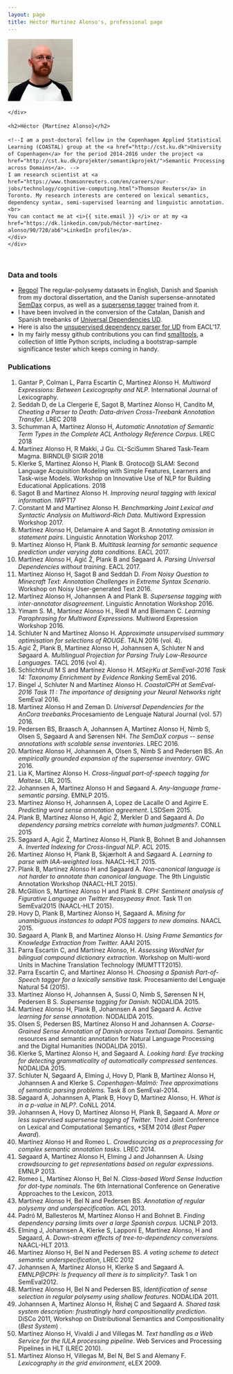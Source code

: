 ```yaml
---
layout: page
title: Héctor Martínez Alonso's, professional page
---
```

<div >
          <!-- Main component for a primary marketing message or call to action -->
  <div >
    <div class="pull-right">
      <img src="self_square.jpg" width="150"/>
    
    </div>

    <h2>Héctor {Martínez Alonso}</h2>

    <!--I am a post-doctoral fellow in the Copenhagen Applied Statistical Learning (COASTAL) group at the <a href="http://cst.ku.dk">University of Copenhagen</a> for the period 2014-2016 under the project <a href="http://cst.ku.dk/projekter/semantikprojekt/">Semantic Processing across Domains</a>. --> 
    I am research scientist at <a href="https://www.thomsonreuters.com/en/careers/our-jobs/technology/cognitive-computing.html">Thomson Reuters</a> in Toronto. My research interests are centered on lexical semantics, dependency syntax, semi-supervised learning and linguistic annotation.
    <br>
    You can contact me at <i>{{ site.email }} </i> or at my <a href="https://dk.linkedin.com/pub/héctor-martínez-alonso/90/720/ab6">LinkedIn profile</a>.
    </div>
    </div>
<br>



### Data and tools


* [Regpol](https://github.com/hectormartinez/regpol) The regular-polysemy datasets in English, Danish and Spanish from my doctoral dissertation, and the Danish supersense-annotated [SemDax](https://github.com/coastalcph/semdax) corpus, as well as a [supersense tagger](https://github.com/coastalcph/dsl_semtagger) trained from it.
* I have been involved in the conversion of the Catalan, Danish and Spanish treebanks of  [Universal Dependencies UD](http://universaldependencies.org/).
* Here is also the [unsupervised dependency parser for UD](https://github.com/hectormartinez/ud_unsup_parser) from EACL'17.
* In my fairly messy github contributions you can find [smalltools](https://github.com/hectormartinez/smalltools), a collection of little Python scripts, including a bootstrap-sample significance tester which keeps coming in handy.

### Publications
1. Gantar P, Colman L, Parra Escartín C, Martínez Alonso H. _Multiword Expressions: Between Lexicography and NLP_. International Journal of Lexicography. 
1. Seddah D, de La Clergerie E, Sagot B, Martínez Alonso H, Candito M, _Cheating a Parser to Death: Data-driven Cross-Treebank Annotation Transfer_. LREC 2018
1. Schumman A, Martínez Alonso H, _Automatic Annotation of Semantic Term Types in the Complete ACL Anthology Reference Corpus_. LREC 2018
1. Martínez Alonso H, R Makki, J Gu. CL-SciSumm Shared Task-Team Magma. BIRNDL@ SIGIR 2018
1. Klerke S,  Martínez Alonso H,  Plank B. Grotoco@ SLAM: Second Language Acquisition Modeling with Simple Features, Learners and Task-wise Models. Workshop on Innovative Use of NLP for Building Educational Applications. 2018
1. Sagot B and  Martínez Alonso H. _Improving neural tagging with lexical information_. IWPT17
1. Constant M and  Martínez Alonso H. _Benchmarking Joint Lexical and Syntactic Analysis on Multiword-Rich Data_. Multiword Expression Workshop 2017.
1. Martínez Alonso H, Delamaire A and Sagot B.  _Annotating omission in statement pairs_. Linguistic Annotation Workshop 2017.
1. Martínez Alonso H, Plank B.  _Multitask learning for semantic sequence prediction under varying data conditions_. EACL 2017.
1. Martínez Alonso H, Agić Ž, Plank B and Søgaard A.  _Parsing Universal Dependencies without training_. EACL 2017.
1. Martínez Alonso H, Sagot B and Seddah D.  _From Noisy Question to Minecraft Text: Annotation Challenges in Extreme Syntax Scenario_. Workshop on Noisy User-generated Text 2016.
1. Martínez Alonso H, Johannsen A and Plank B. _Supersense tagging with inter-annotator disagreement_. Linguistic Annotation Workshop 2016.
1. Yimam S. M., Martínez Alonso H., Riedl M and Biemann C. _Learning Paraphrasing for Multiword Expressions_. Multiword Expression Workshop 2016.
1. Schluter N and Martínez Alonso H. _Approximate unsupervised summary optimisation for selections of ROUGE_. TALN 2016 (vol. 4).
1. Agić Ž, Plank B, Martínez Alonso H, Johannsen A, Schluter N and Søgaard A. _Multilingual Projection for Parsing Truly Low-Resource Languages_. TACL 2016 (vol 4).
1. Schlichtkrull M S and Martínez Alonso H. _MSejrKu at SemEval-2016 Task 14: Taxonomy Enrichment by Evidence Ranking_ SemEval 2016.
1. Bingel J, Schluter N and Martínez Alonso H. _CoastalCPH at SemEval-2016 Task 11 : The importance of designing your Neural Networks right_ SemEval 2016.
1. Martínez Alonso H and Zeman D. _Universal Dependencies for the AnCora treebanks_.Procesamiento de Lenguaje Natural Journal (vol. 57) 2016.
1. Pedersen BS, Braasch A, Johannsen A, Martínez Alonso H, Nimb S, Olsen S, Søgaard A and Sørensen NH. _The SemDaX corpus -- sense annotations with scalable sense inventories_. LREC 2016.
1. Martínez Alonso H, Johannsen A, Olsen S, Nimb S and Pedersen BS. _An empirically grounded expansion of the supersense inventory_. GWC 2016.
1. Lia K,  Martínez Alonso H. _Cross-lingual part-of-speech tagging for Maltese_. LRL 2015.
1.  Johannsen A, Martínez Alonso H and Søgaard A. _Any-language frame-semantic parsing_. EMNLP 2015.
1. Martínez Alonso H, Johannsen A, Lopez de Lacalle O and Agirre E. _Predicting word sense annotation agreement_. LSDSem 2015.
1. Plank B, Martínez Alonso H, Agić Ž, Merkler D and Søgaard A. _Do dependency parsing metrics correlate with human judgments?_. CONLL 2015
1. Søgaard A, Agić Ž, Martínez Alonso H, Plank B, Bohnet B and Johannsen A. _Inverted Indexing for Cross-lingual NLP_. ACL 2015.
1. Martínez Alonso H, Plank B, Skjærholt A and Søgaard A. _Learning to parse with IAA-weighted loss_. NAACL-HLT 2015.
1. Plank B, Martínez Alonso H and Søgaard A. _Non-canonical language is not harder to annotate than canonical language_. The 9th Linguistic Annotation Workshop (NAACL-HLT 2015).
1. McGillion S, Martínez Alonso H and Plank B. _CPH: Sentiment analysis of Figurative Language on Twitter \#easypeasy \#not_. Task 11 on SemEval2015  (NAACL-HLT 2015).
1. Hovy D, Plank B, Martínez Alonso H, Søgaard A. _Mining for unambiguous instances to adapt POS taggers to new domains._ NAACL 2015.
1. Søgaard A, Plank B, and Martinez Alonso H. _Using Frame Semantics for Knowledge Extraction from Twitter._ AAAI 2015.
1. Parra Escartín C, and Martínez Alonso, H. _Assessing  WordNet for  bilingual  compound  dictionary  extraction_. Workshop on Multi-word Units in Machine Translation Technology (MUMTTT2015).
1. Parra Escartín C, and Martínez Alonso H. _Choosing a Spanish Part-of-Speech tagger for a lexically sensitive task._ Procesamiento del Lenguaje Natural 54 (2015).
1. Martínez Alonso H, Johannsen A, Sussi O, Nimb S, Sørensen N H, Pedersen B S. _Supersense tagging for Danish_. NODALIDA 2015.
1. Martínez Alonso H, Plank B, Johannsen A and Søgaard A. _Active learning for sense annotation_. NODALIDA 2015.
1. Olsen S, Pedersen BS, Martínez Alonso H and  Johannsen A. _Coarse-Grained Sense Annotation of Danish across Textual Domains_. Semantic resources and semantic annotation for Natural Language Processing and the Digital Humanities (NODALIDA 2015).
1. Klerke S, Martínez Alonso H, and Søgaard A. _Looking hard: Eye tracking for detecting grammaticality of automatically compressed sentences_. NODALIDA 2015.
1. Schluter N, Søgaard A, Elming J, Hovy D, Plank B, Martínez Alonso H,  Johannsen A and Klerke S. _Copenhagen-Malmö: Tree approximations of semantic parsing problems_. Task 8 on SemEval-2014.
1. Søgaard A, Johannsen A, Plank B, Hovy D, Martínez Alonso, H. _What is in a p-value in NLP?_. CoNLL 2014.
1. Johannsen A, Hovy D, Martínez Alonso H, Plank B, Søgaard A. _More or less supervised supersense tagging of Twitter._ Third Joint Conference on Lexical and Computational Semantics, *SEM 2014 (_Best Paper Award_).
1. Martínez Alonso H and Romeo L. _Crowdsourcing as a preprocessing for complex semantic annotation tasks_. LREC 2014.
1. Søgaard A, Martínez Alonso H, Elming J and Johannsen A. _Using crowdsourcing to get representations based on regular expressions_. EMNLP 2013.
1. Romeo L, Martínez Alonso H, Bel N. _Class-based Word Sense Induction for dot-type nominals_. The 6th International Conference on Generative Approaches to the Lexicon, 2013.
1. Martínez Alonso H, Bel N and Pedersen BS. _Annotation of regular polysemy and underspecification_. ACL 2013.
1. Padró M, Ballesteros M, Martínez Alonso H and Bohnet B. _Finding dependency parsing limits over a large Spanish corpus._ IJCNLP 2013.
1. Elming J, Johannsen A, Klerke S, Lapponi E, Martínez Alonso, H and Søgaard, A. _Down-stream effects of tree-to-dependency conversions._  NAACL-HLT 2013.
1. Martínez Alonso H, Bel N and Pedersen BS. _A voting scheme to detect semantic underspecification_, LREC 2012
1. Johannsen A, Martínez Alonso H, Klerke S and Søgaard A. _EMNLP@CPH: Is frequency all there is to simplicity?_. Task 1 on SemEval2012.
1. Martínez Alonso H, Bel N and Pedersen BS, _Identification of sense selection in regular polysemy using shallow features_. NODALIDA 2011.
1. Johannsen A, Martínez Alonso H, Rishøj C and Søgaard A. _Shared task system description: frustratingly hard compositionality prediction_. DiSCo 2011, Workshop on Distributional Semantics and Compositionality (_Best System_) .
1. Martínez Alonso H, Vivaldi J and Villegas M. _Text handling as a Web Service for the IULA processing pipeline_. Web Services and Processing Pipelines in HLT (LREC 2010).
1. Martínez Alonso H, Villegas M, Bel N, Bel S and Alemany F. _Lexicography in the grid environment_, eLEX 2009. 

